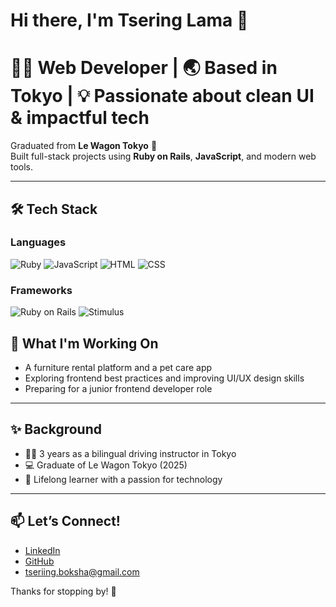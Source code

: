 # Hi there, I'm Tsering Lama 👋

# 🧑‍💻 Web Developer | 🌏 Based in Tokyo | 💡 Passionate about clean UI & impactful tech
Graduated from **Le Wagon Tokyo** 🚀  
Built full-stack projects using **Ruby on Rails**, **JavaScript**, and modern web tools.

---

## 🛠️ Tech Stack

### Languages
![Ruby](https://img.shields.io/badge/Ruby-red?logo=ruby&logoColor=white)
![JavaScript](https://img.shields.io/badge/JavaScript-yellow?logo=javascript&logoColor=black)
![HTML](https://img.shields.io/badge/HTML5-orange?logo=html5&logoColor=white)
![CSS](https://img.shields.io/badge/CSS3-blue?logo=css3&logoColor=white)

### Frameworks
![Ruby on Rails](https://img.shields.io/badge/Ruby_on_Rails-CC0000?logo=rubyonrails&logoColor=white)
![Stimulus](https://img.shields.io/badge/Stimulus-0f0f0f?logo=stimulus&logoColor=white)


## 🧠 What I'm Working On
- A furniture rental platform and a pet care app  
- Exploring frontend best practices and improving UI/UX design skills  
- Preparing for a junior frontend developer role

---

## ✨ Background
- 🧑‍🏫 3 years as a bilingual driving instructor in Tokyo  
- 💻 Graduate of Le Wagon Tokyo (2025)  
- 🌱 Lifelong learner with a passion for technology

---

## 📫 Let’s Connect!
- [LinkedIn](www.linkedin.com/in/tsering-lama-2406a335a)
- [GitHub](https://github.com/turibhai)
- tseriing.boksha@gmail.com

Thanks for stopping by! 🙏





